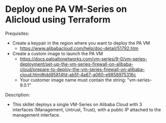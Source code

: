 # Deploy one PA VM-Series on Alicloud using Terraform

Prequisites:
- Create a keypair in the region where you want to deploy the PA VM
  - https://www.alibabacloud.com/help/doc-detail/51792.htm
- Create a custom image to launch the PA VM
  - https://docs.paloaltonetworks.com/vm-series/9-0/vm-series-deployment/set-up-the-vm-series-firewall-on-alibaba-cloud/prepare-to-deploy-the-vm-series-firewall-on-alibaba-cloud.html#idd95814fd-ab5f-4a67-a060-e9858975316c
  - Your customer image name must contain the string: "vm-series-9.0.1"

Description:
- This skillet deploys a single VM-Series on Alibaba Cloud with 3 interfaces (Management, Untrust, Trust), with a public IP attached to the management interface.

